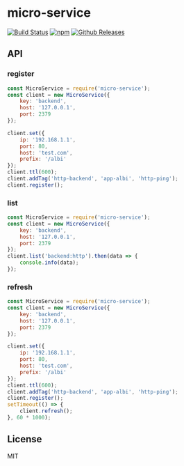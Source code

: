 # micro-service

[![Build Status](https://travis-ci.org/vicanso/micro-service.svg?branch=master)](https://travis-ci.org/vicanso/micro-service)
[![npm](http://img.shields.io/npm/v/micro-service.svg?style=flat-square)](https://www.npmjs.org/package/micro-service)
[![Github Releases](https://img.shields.io/npm/dm/micro-service.svg?style=flat-square)](https://github.com/vicanso/micro-service)

## API

### register

```js
const MicroService = require('micro-service');
const client = new MicroService({
	key: 'backend',
	host: '127.0.0.1',
	port: 2379
});

client.set({
	ip: '192.168.1.1',
	port: 80,
	host: 'test.com',
	prefix: '/albi'
});
client.ttl(600);
client.addTag('http-backend', 'app-albi', 'http-ping');
client.register();
```

### list

```js
const MicroService = require('micro-service');
const client = new MicroService({
	key: 'backend',
	host: '127.0.0.1',
	port: 2379
});
client.list('backend:http').then(data => {
	console.info(data);
});
```

### refresh

```js
const MicroService = require('micro-service');
const client = new MicroService({
	key: 'backend',
	host: '127.0.0.1',
	port: 2379
});

client.set({
	ip: '192.168.1.1',
	port: 80,
	host: 'test.com',
	prefix: '/albi'
});
client.ttl(600);
client.addTag('http-backend', 'app-albi', 'http-ping');
client.register();
setTimeout(() => {
	client.refresh();
}, 60 * 1000);
```

## License

MIT